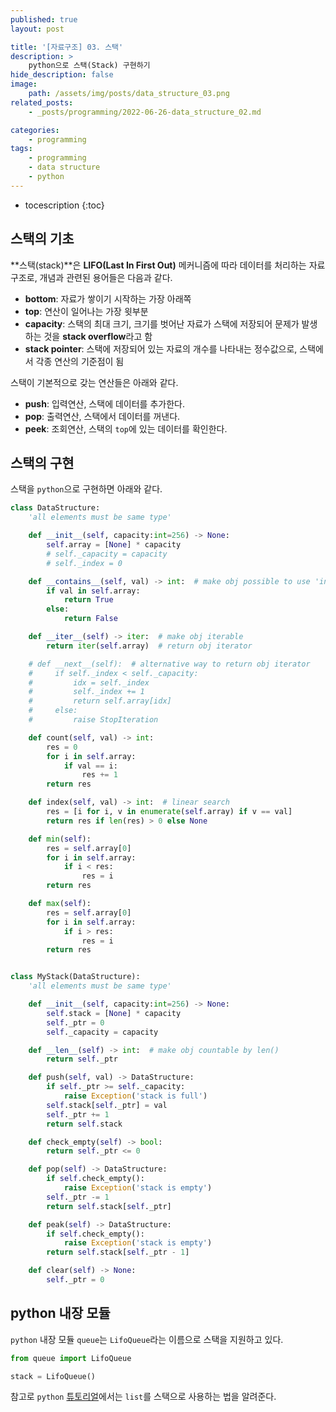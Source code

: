 ```yaml
---
published: true
layout: post

title: '[자료구조] 03. 스택'
description: >
    python으로 스택(Stack) 구현하기
hide_description: false
image:
    path: /assets/img/posts/data_structure_03.png
related_posts:
    - _posts/programming/2022-06-26-data_structure_02.md

categories:
    - programming
tags:
    - programming
    - data structure
    - python
---
```

* tocescription
{:toc}

## 스택의 기초

**스택(stack)**은 **LIFO(Last In First Out)** 메커니즘에 따라 데이터를 처리하는 자료 구조로, 개념과 관련된 용어들은 다음과 같다.  

- **bottom**: 자료가 쌓이기 시작하는 가장 아래쪽
- **top**: 연산이 일어나는 가장 윗부분
- **capacity**: 스택의 최대 크기, 크기를 벗어난 자료가 스택에 저장되어 문제가 발생하는 것을 **stack overflow**라고 함
- **stack pointer**: 스택에 저장되어 있는 자료의 개수를 나타내는 정수값으로, 스택에서 각종 연산의 기준점이 됨

스택이 기본적으로 갖는 연산들은 아래와 같다.  

- **push**: 입력연산, 스택에 데이터를 추가한다.
- **pop**: 출력연산, 스택에서 데이터를 꺼낸다.
- **peek**: 조회연산, 스택의 `top`에 있는 데이터를 확인한다.

## 스택의 구현

스택을 `python`으로 구현하면 아래와 같다.  

```python
class DataStructure:
    'all elements must be same type'

    def __init__(self, capacity:int=256) -> None:
        self.array = [None] * capacity
        # self._capacity = capacity
        # self._index = 0

    def __contains__(self, val) -> int:  # make obj possible to use 'in' operator
        if val in self.array:
            return True
        else:
            return False

    def __iter__(self) -> iter:  # make obj iterable
        return iter(self.array)  # return obj iterator

    # def __next__(self):  # alternative way to return obj iterator
    #     if self._index < self._capacity:
    #         idx = self._index
    #         self._index += 1
    #         return self.array[idx]
    #     else:
    #         raise StopIteration

    def count(self, val) -> int:
        res = 0
        for i in self.array:
            if val == i:
                res += 1
        return res

    def index(self, val) -> int:  # linear search
        res = [i for i, v in enumerate(self.array) if v == val]
        return res if len(res) > 0 else None

    def min(self):
        res = self.array[0]
        for i in self.array:
            if i < res:
                res = i
        return res

    def max(self):
        res = self.array[0]
        for i in self.array:
            if i > res:
                res = i
        return res


class MyStack(DataStructure):
    'all elements must be same type'

    def __init__(self, capacity:int=256) -> None:
        self.stack = [None] * capacity
        self._ptr = 0
        self._capacity = capacity

    def __len__(self) -> int:  # make obj countable by len()
        return self._ptr

    def push(self, val) -> DataStructure:
        if self._ptr >= self._capacity:
            raise Exception('stack is full')
        self.stack[self._ptr] = val
        self._ptr += 1
        return self.stack

    def check_empty(self) -> bool:
        return self._ptr <= 0

    def pop(self) -> DataStructure:
        if self.check_empty():
            raise Exception('stack is empty')
        self._ptr -= 1
        return self.stack[self._ptr]

    def peak(self) -> DataStructure:
        if self.check_empty():
            raise Exception('stack is empty')
        return self.stack[self._ptr - 1]

    def clear(self) -> None:
        self._ptr = 0
```

## python 내장 모듈

`python` 내장 모듈 `queue`는 `LifoQueue`라는 이름으로 스택을 지원하고 있다.  

```python
from queue import LifoQueue

stack = LifoQueue()
```

참고로 `python` [튜토리얼](https://docs.python.org/3/tutorial/datastructures.html#using-lists-as-stacks)에서는 `list`를 스택으로 사용하는 법을 알려준다.  